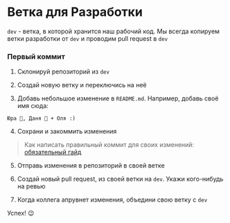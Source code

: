 # Ветка для Разработки
`dev` - ветка, в которой хранится наш рабочий код. Мы всегда копируем ветки разработки от `dev` и проводим pull request в `dev` 

### Первый коммит

1. Склонируй репозиторий из `dev`

2. Создай новую ветку и переключись на неё

3. Добавь небольшое изменение в `README.md`. Например, добавь своё имя сюда:

```
Юра 🤠, Даня 🫡 + Оля :)
```
4. Сохрани и закоммить изменения

> Как написать правильный коммит для своих изменений: [обязательный гайд](https://www.conventionalcommits.org/en/v1.0.0/)

5. Отправь изменения в репозиторий в своей ветке

6. Создай новый pull request, из своей ветки на `dev`. Укажи кого-нибудь на ревью

7. Когда коллега апрувнет изменения, объедини свою ветку с `dev` 

Успех! 😉



